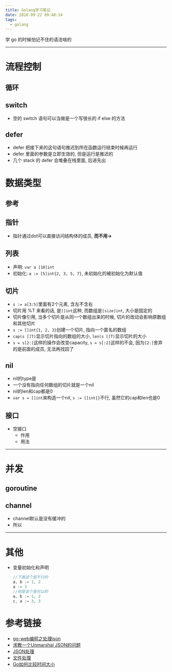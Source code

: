 ```yaml
---
title: Golang学习笔记
date: 2016-09-22 09:48:14
tags:
  - golang
---
```


学 go 的时候怕记不住的语法啥的
<!--more-->


---

# 流程控制

## 循环

## switch
- 空的 switch 语句可以当做是一个写很长的 if else 的方法


## defer
- defer 把接下来的这句语句推迟到所在函数运行结束时候再运行
- defer 里面的参数是立即生效的, 但是运行是推迟的
- 几个 stack 的 defer 会堆叠在栈里面, 后进先出


# 数据类型
## 参考

## 指针
- 指针通过dot可以直接访问结构体的成员, **而不用->**


## 列表
- 声明: `var a [10]int`
- 初始化: `a := [5]int{2, 3, 5, 7}`, 未初始化的被初始化为默认值


## 切片
- `s := a[3:5]`里面有2个元素, 含左不含右
- 切片用 %T 来看的话, 是`[]int`这种, 而数组是`[size]int`, 大小是固定的
- 切片像引用, 当多个切片是从同一个数组出来的时候, 切片的改动会影响原数组和其他切片
- `s := []int{1, 2, 3}`创建一个切片, 指向一个匿名的数组
- `cap(s []T)`显示切片指向的数组的大小, `len(s []T)`显示切片的大小
- `s = s[2:]`这样的操作会改变capacity, `s = s[:2]`这样的不会, 因为`[2:]`舍弃的是前面的成员, 无法再找回了


## nil
- nil的type是<nil>
- 一个没有指向任何数组的切片就是一个nil
- nil的len和cap都是0
- `var s = []int`来构造一个nil, `s := []int{}`不行, 虽然它的cap和len也是0


## 接口
- 空接口
    - 作用
    - 用法

---

# 并发

## goroutine

## channel
- channel默认是没有缓冲的
- 所以

---

# 其他

- 变量初始化和声明

    ```Go
    //下面这个是不行的
    a, b := 1, 2
    a := 3
    //但是这个是可以的
    a, b := 1, 2
    c, a := 3, 3
    ```
    
# 参考链接
- [go-web编程之处理json][1]
- [求教一个Unmarshal JSON的问题][2]
- [JSON处理][3]
- [文件处理][4]
- [Go如何比较时间大小][5]



[1]:https://my.oschina.net/lucasz/blog/87442
[2]:http://golangtc.com/t/55f78ddcb09ecc7a4200006f
[3]:https://github.com/astaxie/build-web-application-with-golang/blob/master/zh/07.2.md
[4]:http://www.cnblogs.com/MikeZhang/archive/2012/02/17/fileOperationsGolang.html
[5]:https://fukun.org/archives/03212466.html

